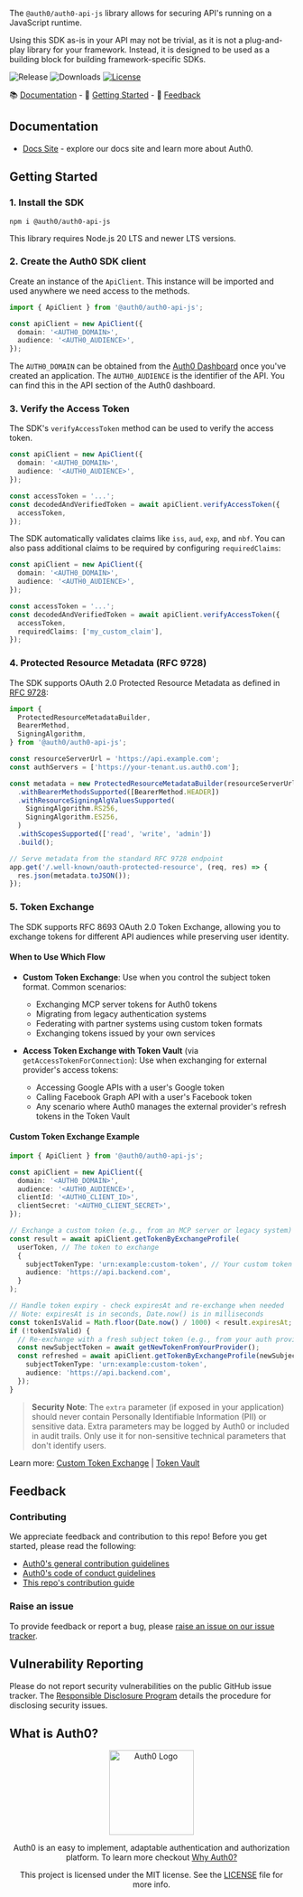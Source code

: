 The `@auth0/auth0-api-js` library allows for securing API's running on a JavaScript runtime.

Using this SDK as-is in your API may not be trivial, as it is not a plug-and-play library for your framework. Instead, it is designed to be used as a building block for building framework-specific SDKs.

![Release](https://img.shields.io/npm/v/@auth0/auth0-api-js)
![Downloads](https://img.shields.io/npm/dw/@auth0/auth0-api-js)
[![License](https://img.shields.io/:license-mit-blue.svg?style=flat)](https://opensource.org/licenses/MIT)

📚 [Documentation](#documentation) - 🚀 [Getting Started](#getting-started) - 💬 [Feedback](#feedback)

## Documentation

- [Docs Site](https://auth0.com/docs) - explore our docs site and learn more about Auth0.

## Getting Started

### 1. Install the SDK

```shell
npm i @auth0/auth0-api-js
```

This library requires Node.js 20 LTS and newer LTS versions.

### 2. Create the Auth0 SDK client

Create an instance of the `ApiClient`. This instance will be imported and used anywhere we need access to the methods.

```ts
import { ApiClient } from '@auth0/auth0-api-js';

const apiClient = new ApiClient({
  domain: '<AUTH0_DOMAIN>',
  audience: '<AUTH0_AUDIENCE>',
});
```

The `AUTH0_DOMAIN` can be obtained from the [Auth0 Dashboard](https://manage.auth0.com) once you've created an application.
The `AUTH0_AUDIENCE` is the identifier of the API. You can find this in the API section of the Auth0 dashboard.

### 3. Verify the Access Token

The SDK's `verifyAccessToken` method can be used to verify the access token.

```ts
const apiClient = new ApiClient({
  domain: '<AUTH0_DOMAIN>',
  audience: '<AUTH0_AUDIENCE>',
});

const accessToken = '...';
const decodedAndVerifiedToken = await apiClient.verifyAccessToken({
  accessToken,
});
```

The SDK automatically validates claims like `iss`, `aud`, `exp`, and `nbf`. You can also pass additional claims to be required by configuring `requiredClaims`:

```ts
const apiClient = new ApiClient({
  domain: '<AUTH0_DOMAIN>',
  audience: '<AUTH0_AUDIENCE>',
});

const accessToken = '...';
const decodedAndVerifiedToken = await apiClient.verifyAccessToken({
  accessToken,
  requiredClaims: ['my_custom_claim'],
});
```

### 4. Protected Resource Metadata (RFC 9728)

The SDK supports OAuth 2.0 Protected Resource Metadata as defined in [RFC 9728](https://datatracker.ietf.org/doc/html/rfc9728):

```ts
import {
  ProtectedResourceMetadataBuilder,
  BearerMethod,
  SigningAlgorithm,
} from '@auth0/auth0-api-js';

const resourceServerUrl = 'https://api.example.com';
const authServers = ['https://your-tenant.us.auth0.com'];

const metadata = new ProtectedResourceMetadataBuilder(resourceServerUrl, authServers)
  .withBearerMethodsSupported([BearerMethod.HEADER])
  .withResourceSigningAlgValuesSupported(
    SigningAlgorithm.RS256,
    SigningAlgorithm.ES256,
  )
  .withScopesSupported(['read', 'write', 'admin'])
  .build();

// Serve metadata from the standard RFC 9728 endpoint
app.get('/.well-known/oauth-protected-resource', (req, res) => {
  res.json(metadata.toJSON());
});
```

### 5. Token Exchange

The SDK supports RFC 8693 OAuth 2.0 Token Exchange, allowing you to exchange tokens for different API audiences while preserving user identity.

#### When to Use Which Flow

- **Custom Token Exchange**: Use when you control the subject token format. Common scenarios:
  - Exchanging MCP server tokens for Auth0 tokens
  - Migrating from legacy authentication systems
  - Federating with partner systems using custom token formats
  - Exchanging tokens issued by your own services

- **Access Token Exchange with Token Vault** (via `getAccessTokenForConnection`): Use when exchanging for external provider's access tokens:
  - Accessing Google APIs with a user's Google token
  - Calling Facebook Graph API with a user's Facebook token
  - Any scenario where Auth0 manages the external provider's refresh tokens in the Token Vault

#### Custom Token Exchange Example

```ts
import { ApiClient } from '@auth0/auth0-api-js';

const apiClient = new ApiClient({
  domain: '<AUTH0_DOMAIN>',
  audience: '<AUTH0_AUDIENCE>',
  clientId: '<AUTH0_CLIENT_ID>',
  clientSecret: '<AUTH0_CLIENT_SECRET>',
});

// Exchange a custom token (e.g., from an MCP server or legacy system)
const result = await apiClient.getTokenByExchangeProfile(
  userToken, // The token to exchange
  {
    subjectTokenType: 'urn:example:custom-token', // Your custom token type URN
    audience: 'https://api.backend.com',
  }
);

// Handle token expiry - check expiresAt and re-exchange when needed
// Note: expiresAt is in seconds, Date.now() is in milliseconds
const tokenIsValid = Math.floor(Date.now() / 1000) < result.expiresAt;
if (!tokenIsValid) {
  // Re-exchange with a fresh subject token (e.g., from your auth provider)
  const newSubjectToken = await getNewTokenFromYourProvider();
  const refreshed = await apiClient.getTokenByExchangeProfile(newSubjectToken, {
    subjectTokenType: 'urn:example:custom-token',
    audience: 'https://api.backend.com',
  });
}
```

> **Security Note**: The `extra` parameter (if exposed in your application) should never contain Personally Identifiable Information (PII) or sensitive data. Extra parameters may be logged by Auth0 or included in audit trails. Only use it for non-sensitive technical parameters that don't identify users.

Learn more: [Custom Token Exchange](https://auth0.com/docs/authenticate/custom-token-exchange) | [Token Vault](https://auth0.com/docs/secure/tokens/token-vault/access-token-exchange-with-token-vault)

## Feedback

### Contributing

We appreciate feedback and contribution to this repo! Before you get started, please read the following:

- [Auth0's general contribution guidelines](https://github.com/auth0/open-source-template/blob/master/GENERAL-CONTRIBUTING.md)
- [Auth0's code of conduct guidelines](https://github.com/auth0/open-source-template/blob/master/CODE-OF-CONDUCT.md)
- [This repo's contribution guide](https://github.com/auth0/auth0-auth-js/blob/main/CONTRIBUTING.md)

### Raise an issue

To provide feedback or report a bug, please [raise an issue on our issue tracker](https://github.com/auth0/auth0-auth-js/issues).

## Vulnerability Reporting

Please do not report security vulnerabilities on the public GitHub issue tracker. The [Responsible Disclosure Program](https://auth0.com/responsible-disclosure-policy) details the procedure for disclosing security issues.

## What is Auth0?

<p align="center">
  <picture>
    <source media="(prefers-color-scheme: dark)" srcset="https://cdn.auth0.com/website/sdks/logos/auth0_dark_mode.png" width="150">
    <source media="(prefers-color-scheme: light)" srcset="https://cdn.auth0.com/website/sdks/logos/auth0_light_mode.png" width="150">
    <img alt="Auth0 Logo" src="https://cdn.auth0.com/website/sdks/logos/auth0_light_mode.png" width="150">
  </picture>
</p>
<p align="center">
  Auth0 is an easy to implement, adaptable authentication and authorization platform. To learn more checkout <a href="https://auth0.com/why-auth0">Why Auth0?</a>
</p>
<p align="center">
  This project is licensed under the MIT license. See the <a href="https://github.com/auth0/auth0-auth-js/blob/main/packages/auth0-api-js/LICENSE"> LICENSE</a> file for more info.
</p>
